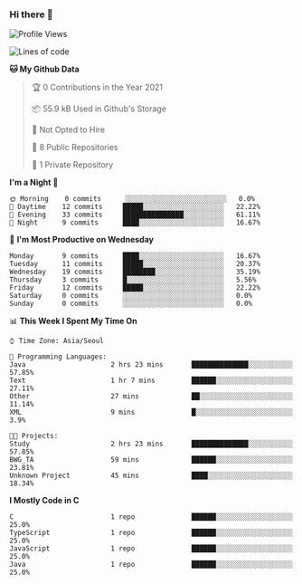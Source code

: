 

### Hi there 👋

<!--
**anf36/anf36** is a ✨ _special_ ✨ repository because its `README.md` (this file) appears on your GitHub profile.

Here are some ideas to get you started:

- 🔭 I’m currently working on ...
- 🌱 I’m currently learning ...
- 👯 I’m looking to collaborate on ...
- 🤔 I’m looking for help with ...
- 💬 Ask me about ...
- 📫 How to reach me: ...
- 😄 Pronouns: ...
- ⚡ Fun fact: ...
-->
<!--START_SECTION:waka-->
![Profile Views](http://img.shields.io/badge/Profile%20Views-1-blue)

![Lines of code](https://img.shields.io/badge/From%20Hello%20World%20I%27ve%20Written-954552%20lines%20of%20code-blue)

**🐱 My Github Data** 

> 🏆 0 Contributions in the Year 2021
 > 
> 📦 55.9 kB Used in Github's Storage 
 > 
> 🚫 Not Opted to Hire
 > 
> 📜 8 Public Repositories 
 > 
> 🔑 1 Private Repository 
 > 
**I'm a Night 🦉** 

```text
🌞 Morning    0 commits      ░░░░░░░░░░░░░░░░░░░░░░░░░   0.0% 
🌆 Daytime    12 commits     █████░░░░░░░░░░░░░░░░░░░░   22.22% 
🌃 Evening    33 commits     ███████████████░░░░░░░░░░   61.11% 
🌙 Night      9 commits      ████░░░░░░░░░░░░░░░░░░░░░   16.67%

```
📅 **I'm Most Productive on Wednesday** 

```text
Monday       9 commits      ████░░░░░░░░░░░░░░░░░░░░░   16.67% 
Tuesday      11 commits     █████░░░░░░░░░░░░░░░░░░░░   20.37% 
Wednesday    19 commits     ████████░░░░░░░░░░░░░░░░░   35.19% 
Thursday     3 commits      █░░░░░░░░░░░░░░░░░░░░░░░░   5.56% 
Friday       12 commits     █████░░░░░░░░░░░░░░░░░░░░   22.22% 
Saturday     0 commits      ░░░░░░░░░░░░░░░░░░░░░░░░░   0.0% 
Sunday       0 commits      ░░░░░░░░░░░░░░░░░░░░░░░░░   0.0%

```


📊 **This Week I Spent My Time On** 

```text
⌚︎ Time Zone: Asia/Seoul

💬 Programming Languages: 
Java                     2 hrs 23 mins       ██████████████░░░░░░░░░░░   57.85% 
Text                     1 hr 7 mins         ██████░░░░░░░░░░░░░░░░░░░   27.11% 
Other                    27 mins             ██░░░░░░░░░░░░░░░░░░░░░░░   11.14% 
XML                      9 mins              █░░░░░░░░░░░░░░░░░░░░░░░░   3.9%

🐱‍💻 Projects: 
Study                    2 hrs 23 mins       ██████████████░░░░░░░░░░░   57.85% 
BWG_TA                   59 mins             ██████░░░░░░░░░░░░░░░░░░░   23.81% 
Unknown Project          45 mins             ████░░░░░░░░░░░░░░░░░░░░░   18.34%

```

**I Mostly Code in C** 

```text
C                        1 repo              ██████░░░░░░░░░░░░░░░░░░░   25.0% 
TypeScript               1 repo              ██████░░░░░░░░░░░░░░░░░░░   25.0% 
JavaScript               1 repo              ██████░░░░░░░░░░░░░░░░░░░   25.0% 
Java                     1 repo              ██████░░░░░░░░░░░░░░░░░░░   25.0%

```



<!--END_SECTION:waka-->
